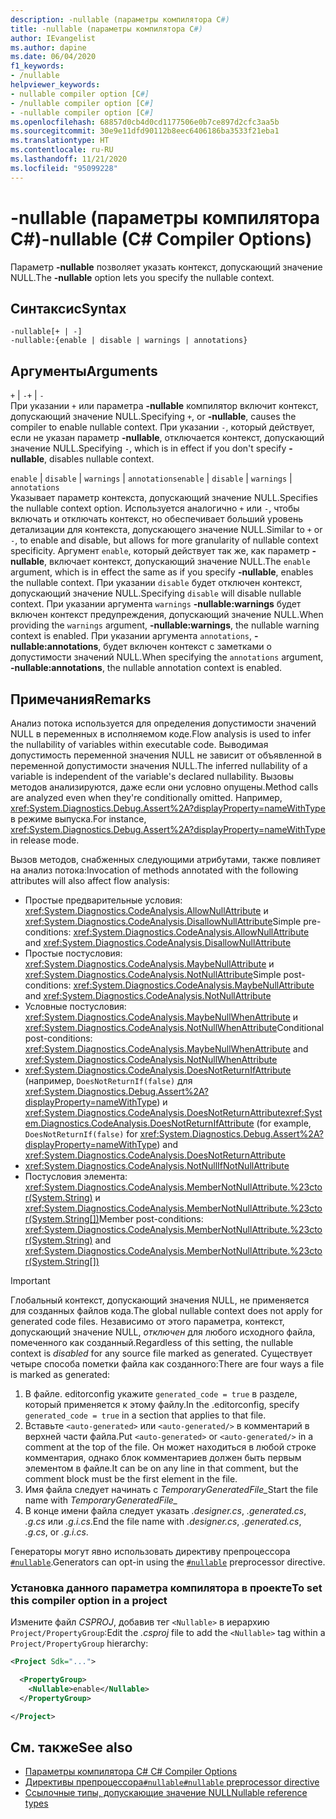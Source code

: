 ```yaml
---
description: -nullable (параметры компилятора C#)
title: -nullable (параметры компилятора C#)
author: IEvangelist
ms.author: dapine
ms.date: 06/04/2020
f1_keywords:
- /nullable
helpviewer_keywords:
- nullable compiler option [C#]
- /nullable compiler option [C#]
- -nullable compiler option [C#]
ms.openlocfilehash: 68857d0cb4d0cd1177506e0b7ce897d2cfc3aa5b
ms.sourcegitcommit: 30e9e11dfd90112b8eec6406186ba3533f21eba1
ms.translationtype: HT
ms.contentlocale: ru-RU
ms.lasthandoff: 11/21/2020
ms.locfileid: "95099228"
---
```

# <a name="-nullable-c-compiler-options"></a><span data-ttu-id="e8548-103">-nullable (параметры компилятора C#)</span><span class="sxs-lookup"><span data-stu-id="e8548-103">-nullable (C# Compiler Options)</span></span>

<span data-ttu-id="e8548-104">Параметр **-nullable** позволяет указать контекст, допускающий значение NULL.</span><span class="sxs-lookup"><span data-stu-id="e8548-104">The **-nullable** option lets you specify the nullable context.</span></span>

## <a name="syntax"></a><span data-ttu-id="e8548-105">Синтаксис</span><span class="sxs-lookup"><span data-stu-id="e8548-105">Syntax</span></span>

```console
-nullable[+ | -]
-nullable:{enable | disable | warnings | annotations}
```

## <a name="arguments"></a><span data-ttu-id="e8548-106">Аргументы</span><span class="sxs-lookup"><span data-stu-id="e8548-106">Arguments</span></span>

<span data-ttu-id="e8548-107">`+` &#124; `-`</span><span class="sxs-lookup"><span data-stu-id="e8548-107">`+` &#124; `-`</span></span>  
<span data-ttu-id="e8548-108">При указании `+` или параметра **-nullable** компилятор включит контекст, допускающий значение NULL.</span><span class="sxs-lookup"><span data-stu-id="e8548-108">Specifying `+`, or **-nullable**, causes the compiler to enable nullable context.</span></span> <span data-ttu-id="e8548-109">При указании `-`, который действует, если не указан параметр **-nullable**, отключается контекст, допускающий значение NULL.</span><span class="sxs-lookup"><span data-stu-id="e8548-109">Specifying `-`, which is in effect if you don't specify **-nullable**, disables nullable context.</span></span>

<span data-ttu-id="e8548-110">`enable` &#124; `disable` &#124; `warnings` &#124; `annotations`</span><span class="sxs-lookup"><span data-stu-id="e8548-110">`enable` &#124; `disable` &#124; `warnings` &#124; `annotations`</span></span>  
<span data-ttu-id="e8548-111">Указывает параметр контекста, допускающий значение NULL.</span><span class="sxs-lookup"><span data-stu-id="e8548-111">Specifies the nullable context option.</span></span> <span data-ttu-id="e8548-112">Используется аналогично `+` или `-`, чтобы включать и отключать контекст, но обеспечивает больший уровень детализации для контекста, допускающего значение NULL.</span><span class="sxs-lookup"><span data-stu-id="e8548-112">Similar to `+` or `-`, to enable and disable, but allows for more granularity of nullable context specificity.</span></span> <span data-ttu-id="e8548-113">Аргумент `enable`, который действует так же, как параметр **-nullable**, включает контекст, допускающий значение NULL.</span><span class="sxs-lookup"><span data-stu-id="e8548-113">The `enable` argument, which is in effect the same as if you specify **-nullable**, enables the nullable context.</span></span> <span data-ttu-id="e8548-114">При указании `disable` будет отключен контекст, допускающий значение NULL.</span><span class="sxs-lookup"><span data-stu-id="e8548-114">Specifying `disable` will disable nullable context.</span></span> <span data-ttu-id="e8548-115">При указании аргумента `warnings` **-nullable:warnings** будет включен контекст предупреждения, допускающий значение NULL.</span><span class="sxs-lookup"><span data-stu-id="e8548-115">When providing the `warnings` argument, **-nullable:warnings**, the nullable warning context is enabled.</span></span> <span data-ttu-id="e8548-116">При указании аргумента `annotations`, **-nullable:annotations**, будет включен контекст с заметками о допустимости значений NULL.</span><span class="sxs-lookup"><span data-stu-id="e8548-116">When specifying the `annotations` argument, **-nullable:annotations**, the nullable annotation context is enabled.</span></span>

## <a name="remarks"></a><span data-ttu-id="e8548-117">Примечания</span><span class="sxs-lookup"><span data-stu-id="e8548-117">Remarks</span></span>

<span data-ttu-id="e8548-118">Анализ потока используется для определения допустимости значений NULL в переменных в исполняемом коде.</span><span class="sxs-lookup"><span data-stu-id="e8548-118">Flow analysis is used to infer the nullability of variables within executable code.</span></span> <span data-ttu-id="e8548-119">Выводимая допустимость переменной значения NULL не зависит от объявленной в переменной допустимости значения NULL.</span><span class="sxs-lookup"><span data-stu-id="e8548-119">The inferred nullability of a variable is independent of the variable's declared nullability.</span></span> <span data-ttu-id="e8548-120">Вызовы методов анализируются, даже если они условно опущены.</span><span class="sxs-lookup"><span data-stu-id="e8548-120">Method calls are analyzed even when they're conditionally omitted.</span></span> <span data-ttu-id="e8548-121">Например, <xref:System.Diagnostics.Debug.Assert%2A?displayProperty=nameWithType> в режиме выпуска.</span><span class="sxs-lookup"><span data-stu-id="e8548-121">For instance, <xref:System.Diagnostics.Debug.Assert%2A?displayProperty=nameWithType> in release mode.</span></span>

<span data-ttu-id="e8548-122">Вызов методов, снабженных следующими атрибутами, также повлияет на анализ потока:</span><span class="sxs-lookup"><span data-stu-id="e8548-122">Invocation of methods annotated with the following attributes will also affect flow analysis:</span></span>

- <span data-ttu-id="e8548-123">Простые предварительные условия: <xref:System.Diagnostics.CodeAnalysis.AllowNullAttribute> и <xref:System.Diagnostics.CodeAnalysis.DisallowNullAttribute></span><span class="sxs-lookup"><span data-stu-id="e8548-123">Simple pre-conditions: <xref:System.Diagnostics.CodeAnalysis.AllowNullAttribute> and <xref:System.Diagnostics.CodeAnalysis.DisallowNullAttribute></span></span>
- <span data-ttu-id="e8548-124">Простые постусловия: <xref:System.Diagnostics.CodeAnalysis.MaybeNullAttribute> и <xref:System.Diagnostics.CodeAnalysis.NotNullAttribute></span><span class="sxs-lookup"><span data-stu-id="e8548-124">Simple post-conditions: <xref:System.Diagnostics.CodeAnalysis.MaybeNullAttribute> and <xref:System.Diagnostics.CodeAnalysis.NotNullAttribute></span></span>
- <span data-ttu-id="e8548-125">Условные постусловия: <xref:System.Diagnostics.CodeAnalysis.MaybeNullWhenAttribute> и <xref:System.Diagnostics.CodeAnalysis.NotNullWhenAttribute></span><span class="sxs-lookup"><span data-stu-id="e8548-125">Conditional post-conditions: <xref:System.Diagnostics.CodeAnalysis.MaybeNullWhenAttribute> and <xref:System.Diagnostics.CodeAnalysis.NotNullWhenAttribute></span></span>
- <span data-ttu-id="e8548-126"><xref:System.Diagnostics.CodeAnalysis.DoesNotReturnIfAttribute> (например, `DoesNotReturnIf(false)` для <xref:System.Diagnostics.Debug.Assert%2A?displayProperty=nameWithType>) и <xref:System.Diagnostics.CodeAnalysis.DoesNotReturnAttribute></span><span class="sxs-lookup"><span data-stu-id="e8548-126"><xref:System.Diagnostics.CodeAnalysis.DoesNotReturnIfAttribute> (for example, `DoesNotReturnIf(false)` for <xref:System.Diagnostics.Debug.Assert%2A?displayProperty=nameWithType>) and <xref:System.Diagnostics.CodeAnalysis.DoesNotReturnAttribute></span></span>
- <xref:System.Diagnostics.CodeAnalysis.NotNullIfNotNullAttribute>
- <span data-ttu-id="e8548-127">Постусловия элемента: <xref:System.Diagnostics.CodeAnalysis.MemberNotNullAttribute.%23ctor(System.String)> и <xref:System.Diagnostics.CodeAnalysis.MemberNotNullAttribute.%23ctor(System.String[])></span><span class="sxs-lookup"><span data-stu-id="e8548-127">Member post-conditions: <xref:System.Diagnostics.CodeAnalysis.MemberNotNullAttribute.%23ctor(System.String)> and <xref:System.Diagnostics.CodeAnalysis.MemberNotNullAttribute.%23ctor(System.String[])></span></span>

> [!IMPORTANT]
> <span data-ttu-id="e8548-128">Глобальный контекст, допускающий значения NULL, не применяется для созданных файлов кода.</span><span class="sxs-lookup"><span data-stu-id="e8548-128">The global nullable context does not apply for generated code files.</span></span> <span data-ttu-id="e8548-129">Независимо от этого параметра, контекст, допускающий значение NULL, *отключен* для любого исходного файла, помеченного как созданный.</span><span class="sxs-lookup"><span data-stu-id="e8548-129">Regardless of this setting, the nullable context is *disabled* for any source file marked as generated.</span></span> <span data-ttu-id="e8548-130">Существует четыре способа пометки файла как созданного:</span><span class="sxs-lookup"><span data-stu-id="e8548-130">There are four ways a file is marked as generated:</span></span>
>
> 1. <span data-ttu-id="e8548-131">В файле. editorconfig укажите `generated_code = true` в разделе, который применяется к этому файлу.</span><span class="sxs-lookup"><span data-stu-id="e8548-131">In the .editorconfig, specify `generated_code = true` in a section that applies to that file.</span></span>
> 1. <span data-ttu-id="e8548-132">Вставьте `<auto-generated>` или `<auto-generated/>` в комментарий в верхней части файла.</span><span class="sxs-lookup"><span data-stu-id="e8548-132">Put `<auto-generated>` or `<auto-generated/>` in a comment at the top of the file.</span></span> <span data-ttu-id="e8548-133">Он может находиться в любой строке комментария, однако блок комментариев должен быть первым элементом в файле.</span><span class="sxs-lookup"><span data-stu-id="e8548-133">It can be on any line in that comment, but the comment block must be the first element in the file.</span></span>
> 1. <span data-ttu-id="e8548-134">Имя файла следует начинать с *TemporaryGeneratedFile_*</span><span class="sxs-lookup"><span data-stu-id="e8548-134">Start the file name with *TemporaryGeneratedFile_*</span></span>
> 1. <span data-ttu-id="e8548-135">В конце имени файла следует указать *.designer.cs*, *.generated.cs*, *.g.cs* или *.g.i.cs*.</span><span class="sxs-lookup"><span data-stu-id="e8548-135">End the file name with *.designer.cs*, *.generated.cs*, *.g.cs*, or *.g.i.cs*.</span></span>
>
> <span data-ttu-id="e8548-136">Генераторы могут явно использовать директиву препроцессора [`#nullable`](../preprocessor-directives/preprocessor-nullable.md).</span><span class="sxs-lookup"><span data-stu-id="e8548-136">Generators can opt-in using the [`#nullable`](../preprocessor-directives/preprocessor-nullable.md) preprocessor directive.</span></span>

### <a name="to-set-this-compiler-option-in-a-project"></a><span data-ttu-id="e8548-137">Установка данного параметра компилятора в проекте</span><span class="sxs-lookup"><span data-stu-id="e8548-137">To set this compiler option in a project</span></span>

<span data-ttu-id="e8548-138">Измените файл *CSPROJ*, добавив тег `<Nullable>` в иерархию `Project/PropertyGroup`:</span><span class="sxs-lookup"><span data-stu-id="e8548-138">Edit the *.csproj* file to add the `<Nullable>` tag within a `Project/PropertyGroup` hierarchy:</span></span>

```xml
<Project Sdk="...">

  <PropertyGroup>
    <Nullable>enable</Nullable>
  </PropertyGroup>

</Project>
```

## <a name="see-also"></a><span data-ttu-id="e8548-139">См. также</span><span class="sxs-lookup"><span data-stu-id="e8548-139">See also</span></span>

- [<span data-ttu-id="e8548-140">Параметры компилятора C# </span><span class="sxs-lookup"><span data-stu-id="e8548-140">C# Compiler Options</span></span>](./index.md)
- [<span data-ttu-id="e8548-141">Директивы препроцессора`#nullable`</span><span class="sxs-lookup"><span data-stu-id="e8548-141">`#nullable` preprocessor directive</span></span>](../preprocessor-directives/preprocessor-nullable.md)
- [<span data-ttu-id="e8548-142">Ссылочные типы, допускающие значение NULL</span><span class="sxs-lookup"><span data-stu-id="e8548-142">Nullable reference types</span></span>](../../nullable-references.md)
